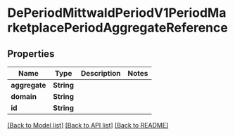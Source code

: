 # DePeriodMittwaldPeriodV1PeriodMarketplacePeriodAggregateReference

## Properties

Name | Type | Description | Notes
------------ | ------------- | ------------- | -------------
**aggregate** | **String** |  | 
**domain** | **String** |  | 
**id** | **String** |  | 

[[Back to Model list]](../README.md#documentation-for-models) [[Back to API list]](../README.md#documentation-for-api-endpoints) [[Back to README]](../README.md)


